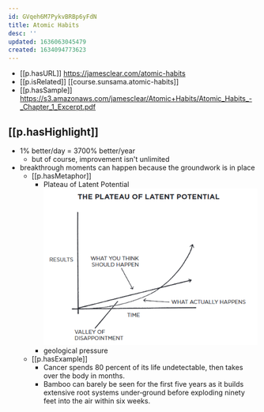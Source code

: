 ```yaml
---
id: GVqeh6M7PykvBRBp6yFdN
title: Atomic Habits
desc: ''
updated: 1636063045479
created: 1634094773623
---
```


- [[p.hasURL]] https://jamesclear.com/atomic-habits
- [[p.isRelated]] [[course.sunsama.atomic-habits]]
- [[p.hasSample]] https://s3.amazonaws.com/jamesclear/Atomic+Habits/Atomic_Habits_-_Chapter_1_Excerpt.pdf

## [[p.hasHighlight]]

- 1% better/day = 3700% better/year
  - but of course, improvement isn't unlimited
- breakthrough moments can happen because the groundwork is in place
  - [[p.hasMetaphor]] 
    - Plateau of Latent Potential ![](/assets/images/2021-11-04-14-57-10.png)
    - geological  pressure
  - [[p.hasExample]]
    - Cancer spends 80 percent of its life undetectable, then takes over the body in months. 
    - Bamboo can barely be seen for the first five years as it builds extensive root systems under‑ground before exploding ninety feet into the air within six weeks.


